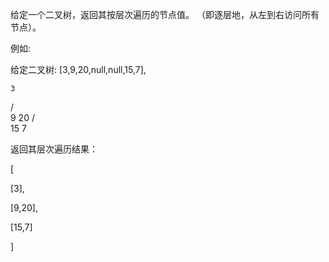 给定一个二叉树，返回其按层次遍历的节点值。 （即逐层地，从左到右访问所有节点）。

例如:

给定二叉树: [3,9,20,null,null,15,7],

    3
   / \
  9  20
    /  \
   15   7
   
返回其层次遍历结果：

[

  [3],
  
  [9,20],
  
  [15,7]
  
]

